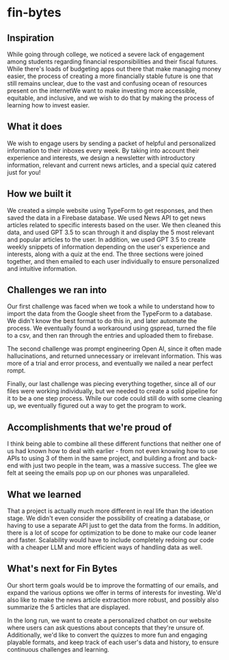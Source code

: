# fin-bytes

## Inspiration
While going through college, we noticed a severe lack of engagement among students regarding financial responsibilities and their fiscal futures. While there's loads of budgeting apps out there that make managing money easier, the process of creating a more financially stable future is one that still remains unclear, due to the vast and confusing ocean of resources present on the internetWe want to make investing more accessible, equitable, and inclusive, and we wish to do that by making the process of learning how to invest easier. 

## What it does
We wish to engage users by sending a packet of helpful and personalized information to their inboxes every week. By taking into account their experience and interests, we design a newsletter with introductory information, relevant and current news articles, and a special quiz catered just for you!

## How we built it
We created a simple website using TypeForm to get responses, and then saved the data in a Firebase database. We used News API to get news articles related to specific interests based on the user. We then cleaned this data, and used GPT 3.5 to scan through it and display the 5 most relevant and popular articles to the user. In addition, we used GPT 3.5 to create weekly snippets of information depending on the user's experience and interests, along with a quiz at the end. The three sections were joined together, and then emailed to each user individually to ensure personalized and intuitive information. 

## Challenges we ran into
Our first challenge was faced when we took a while to understand how to import the data from the Google sheet from the TypeForm to a database. We didn't know the best format to do this in, and later automate the process. We eventually found a workaround using gspread, turned the file to a csv, and then ran through the entries and uploaded them to firebase. 

The second challenge was prompt engineering Open AI, since it often made hallucinations, and returned unnecessary or irrelevant information. This was more of a trial and error process, and eventually we nailed a near perfect rompt. 

Finally, our last challenge was piecing everything together, since all of our files were working individually, but we needed to create a solid pipeline for it to be a one step process. While our code could still do with some cleaning up, we eventually figured out a way to get the program to work. 

## Accomplishments that we're proud of
I think being able to combine all these different functions that neither one of us had known how to deal with earlier - from not even knowing how to use APIs to using 3 of them in the same project, and building a front and back-end with just two people in the team, was a massive success. The glee we felt at seeing the emails pop up on our phones was unparalleled. 

## What we learned
That a project is actually much more different in real life than the ideation stage. We didn't even consider the possibility of creating a database, or having to use a separate API just to get the data from the forms. In addition, there is a lot of scope for optimization to be done to make our code leaner and faster. Scalability would have to include completely redoing our code with a cheaper LLM and more efficient ways of handling data as well. 

## What's next for Fin Bytes
Our short term goals would be to improve the formatting of our emails, and expand the various options we offer in terms of interests for investing. We'd also like to make the news article extraction more robust, and possibly also summarize the 5 articles that are displayed. 

In the long run, we want to create a personalized chatbot on our website where users can ask questions about concepts that they're unsure of. Additionally, we'd like to convert the quizzes to more fun and engaging playable formats, and keep track of each user's data and history, to ensure continuous challenges and learning. 
